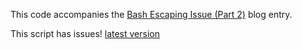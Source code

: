 This code accompanies the
[Bash Escaping Issue (Part 2)](https://www.extrema.is/blog/2021/04/13/bash-escaping-issue-part-2)
blog entry.

This script has issues!
[latest version](../2021-04-15-bash-escaping-issue-part-3)
